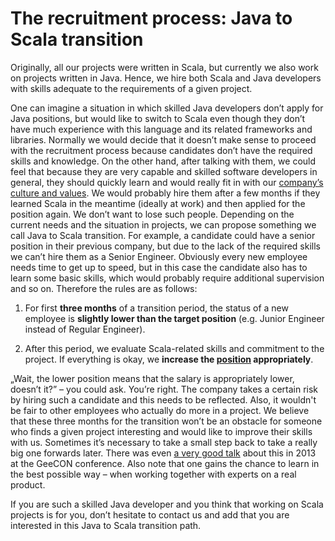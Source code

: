 # The recruitment process: Java to Scala transition

Originally, all our projects were written in Scala, but currently we also work on projects written in Java. Hence, we hire both Scala and Java developers with skills adequate to the requirements of a given project.

One can imagine a situation in which skilled Java developers don’t apply for Java positions, but would like to switch to Scala even though they don’t have much experience with this language and its related frameworks and libraries. Normally we would decide that it doesn’t make sense to proceed with the recruitment process because candidates don’t have the required skills and knowledge. On the other hand, after talking with them, we could feel that because they are very capable and skilled software developers in general, they should quickly learn and would really fit in with our [company’s culture and values](company-model.md). We would probably hire them after a few months if they learned Scala in the meantime (ideally at work) and then applied for the position again. We don’t want to lose such people. Depending on the current needs and the situation in projects, we can propose something we call Java to Scala transition. For example, a candidate could have a senior position in their previous company, but due to the lack of the required skills we can’t hire them as a Senior Engineer. Obviously every new employee needs time to get up to speed, but in this case the candidate also has to learn some basic skills, which would probably require additional supervision and so on. Therefore the rules are as follows:

1) For first **three months** of a transition period, the status of a new employee is **slightly lower than the target position** (e.g. Junior Engineer instead of Regular Engineer).

2) After this period, we evaluate Scala-related skills and commitment to the project. If everything is okay, we **increase the [position](engineering-progression.md) appropriately**.

„Wait, the lower position means that the salary is appropriately lower, doesn’t it?” – you could ask. You’re right. The company takes a certain risk by hiring such a candidate and this needs to be reflected. Also, it wouldn't be fair to other employees who actually do more in a project. We believe that these three months for the transition won’t be an obstacle for someone who finds a given project interesting and would like to improve their skills with us. Sometimes it’s necessary to take a small step back to take a really big one forwards later. There was even [a very good talk](https://vimeo.com/87611844) about this in 2013 at the GeeCON conference. Also note that one gains the chance to learn in the best possible way – when working together with experts on a real product.

If you are such a skilled Java developer and you think that working on Scala projects is for you, don’t hesitate to contact us and add that you are interested in this Java to Scala transition path.
